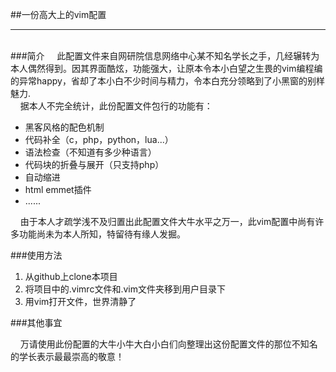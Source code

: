 ##一份高大上的vim配置
***
<br/>
###简介
&nbsp;&nbsp;&nbsp;&nbsp;此配置文件来自网研院信息网络中心某不知名学长之手，几经辗转为本人偶然得到。因其界面酷炫，功能强大，让原本令本小白望之生畏的vim编程编的异常happy，省却了本小白不少时间与精力，令本白充分领略到了小黑窗的别样魅力.<br/>
&nbsp;&nbsp;&nbsp;&nbsp;据本人不完全统计，此份配置文件包行的功能有：<br/>
<ul>
    <li>黑客风格的配色机制</li>
	<li>代码补全（c，php，python，lua...）</li>
	<li>语法检查（不知道有多少种语言）</li>
	<li>代码块的折叠与展开（只支持php）</li>
	<li>自动缩进</li>
	<li>html emmet插件</li>
	<li>......</li>
</ul>

&nbsp;&nbsp;&nbsp;&nbsp;由于本人才疏学浅不及归置出此配置文件大牛水平之万一，此vim配置中尚有许多功能尚未为本人所知，特留待有缘人发掘。

###使用方法
1. 从github上clone本项目
2. 将项目中的.vimrc文件和.vim文件夹移到用户目录下
3. 用vim打开文件，世界清静了

###其他事宜

&nbsp;&nbsp;&nbsp;&nbsp;万请使用此份配置的大牛小牛大白小白们向整理出这份配置文件的那位不知名的学长表示最最崇高的敬意！

